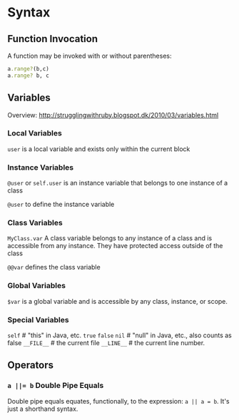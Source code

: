 # Syntax

## Function Invocation

A function may be invoked with or without parentheses: 

```ruby
a.range?(b,c)
a.range? b, c
```


## Variables

Overview: http://strugglingwithruby.blogspot.dk/2010/03/variables.html

### Local Variables

`user` is a local variable and exists only within the current block

### Instance Variables

`@user` or `self.user` is an instance variable that belongs to one instance of a class

`@user` to define the instance variable


### Class Variables

`MyClass.var` A class variable belongs to any instance of a class and is accessible from any instance. 
They have protected access outside of the class

`@@var` defines the class variable


### Global Variables

`$var` is a global variable and is accessible by any class, instance, or scope. 


### Special Variables

`self`    # "this" in Java, etc.
`true`
`false`
`nil`      # "null" in Java, etc., also counts as false
`__FILE__` # the current file
`__LINE__` # the current line number.


## Operators

### `a ||= b`  Double Pipe Equals

Double pipe equals equates, functionally, to the expression: `a || a = b`.  It's just a shorthand syntax. 
